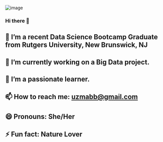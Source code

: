  ![image](https://www.bits-pilani.ac.in/Uploads/Goa/goaComputersceience/Microcontent/2016-10-3--9-37-20-688_data-science_copy.jpg) 
### Hi there 👋                                                                                                                         
## 🔭 I’m a recent Data Science Bootcamp Graduate from Rutgers University, New Brunswick, NJ
## 🌱 I’m currently working on a Big Data project.
## 👯 I’m a passionate learner.
## 📫 How to reach me: uzmabb@gmail.com
## 😄 Pronouns: She/Her
## ⚡ Fun fact: Nature Lover

